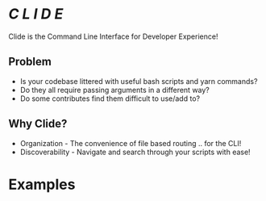 # *C L I D E*
Clide is the Command Line Interface for Developer Experience!

## Problem
- Is your codebase littered with useful bash scripts and yarn commands?
- Do they all require passing arguments in a different way?
- Do some contributes find them difficult to use/add to?

## Why Clide?
- Organization - The convenience of file based routing .. for the CLI!
- Discoverability - Navigate and search through your scripts with ease!

# Examples

